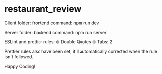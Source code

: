 # restaurant_review

Client folder: frontend
command: npm run dev 

Server folder: backend
command: npm run server

ESLint and prettier rules:
⊚ Double Quotes
⊚ Tabs: 2

Prettier rules also have been set, it'll automatically corrected when the rule isn't followed.

Happy Coding!
